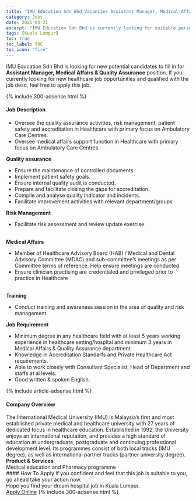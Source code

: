 ```yaml
---
title: "IMU Education Sdn Bhd Vacancies Assistant Manager, Medical Affairs & Quality Assurance" 
category: Jobs 
date: 2021-04-21 
excerpt: "IMU Education Sdn Bhd is currently looking for suitable person to fill in the Assistant Manager, Medical Affairs & Quality Assurance which positioned at Kuala Lumpur" 
tags: [Kuala Lumpur] 
toc: true 
toc_label: TOC 
toc_icon: "fire" 
--- 
```


<p>IMU Education Sdn Bhd is looking for new potential candidates to fill in for <b>Assistant Manager, Medical Affairs & Quality Assurance</b> position. If you currently looking for new healthcare job opportunities and qualified with the job desc, feel free to apply this job.
</p>{% include 300-adsense.html %} 
<div><div><h4>Job Description</h4></div><div><div><span><div><div><ul><li>Oversee the quality assurance activities, risk management, patient safety and accreditation in Healthcare with primary focus on Ambulatory Care Centres.</li><li>Oversee medical affairs support function in Healthcare with primary focus on Ambulatory Care Centres.</li></ul></div><div><strong>Quality assurance</strong><ul><li>Ensure the maintenance of controlled documents.</li><li>Implement patient safety goals.</li><li>Ensure internal quality audit is conducted.</li><li>Prepare and facilitate closing the gaps for accreditation.</li><li>Compile and analyse quality indicator and incidents.</li><li>Facilitate improvement activities with relevant department/groups</li></ul><div><strong>Risk Management</strong></div><ul><li>Facilitate risk assessment and review update exercise.</li></ul><br><strong>Medical Affairs</strong><ul><li>Member of Healthcare Advisory Board (HAB) / Medical and Dental Advisory Committee (MDAC) and sub-committee&#8217;s meetings as per Committee terms of reference. Help ensure meetings are conducted.</li><li>Ensure clinician practising are credentialed and privileged prior to practice in Healthcare</li></ul><div><br><strong>Training</strong></div><ul><li>Conduct training and awareness session in the area of quality and risk management.</li></ul><div><strong>Job Requirement&#160;</strong></div><ul><li>Minimum degree in any healthcare field with at least 5 years working experience in healthcare setting/hospital and minimum 3 years in Medical Affairs &amp; Quality Assurance department.&#160;</li><li>Knowledge in Accreditation Standarfs and Private Healthcare Act requirements.&#160;</li><li>Able to work closely with Consultant Specialist, Head of Department and staffs at al levels.&#160;</li><li>Good written &amp; spoken English.&#160;</li></ul></div></div></span></div></div></div> 
{% include article-adsense.html %} 
<div><div><h4>Company Overview</h4></div><div><div><span><div><div>
	The International Medical University (IMU) is Malaysia&#8217;s first and most established private medical and healthcare university with 27 years of dedicated focus in healthcare education. Established in 1992, the University enjoys an international reputation, and provides a high standard of education at undergraduate, postgraduate and continuing professional development level. Its programmes consist of both local tracks (IMU degree), as well as international partner tracks (partner university degree).&#160;</div>
<div>
<strong>Product &amp; Services</strong></div>
<div>
	Medical education and Pharmacy programme</div></div></span></div></div></div> 
#### How To Apply 
If you confident and feel that this job is suitable to you, go ahead take your action now. <br/> 
Hope you find your dream hospital job in Kuala Lumpur. <br/> 
<a href="https://www.jobstreet.com.my/en/job/assistant-manager-medical-affairs-quality-assurance-4543975?jobId=jobstreet-my-job-4543975" class="btn btn--warning" target="_blank" rel="nofollow noopenner">Apply Online</a> 
{% include 300-adsense.html %} 